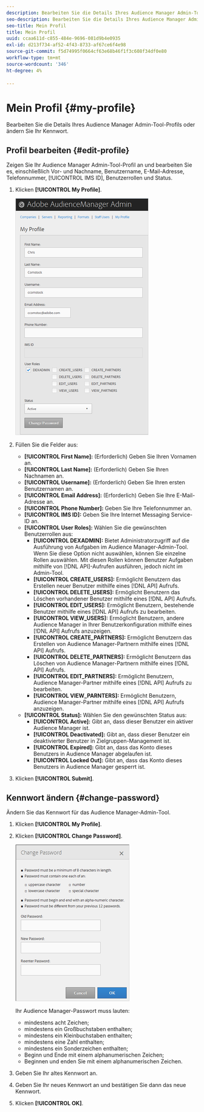 ```yaml
---
description: Bearbeiten Sie die Details Ihres Audience Manager Admin-Tool-Profils oder ändern Sie Ihr Kennwort.
seo-description: Bearbeiten Sie die Details Ihres Audience Manager Admin-Tool-Profils oder ändern Sie Ihr Kennwort.
seo-title: Mein Profil
title: Mein Profil
uuid: ccaa611d-c855-484e-9696-081d9b4e0935
exl-id: d213f734-af52-4f43-8733-af67ce6f4e98
source-git-commit: f5d74995f0664cf63e68b46f1f3c608f34df0e80
workflow-type: tm+mt
source-wordcount: '346'
ht-degree: 4%

---
```


# Mein Profil {#my-profile}

Bearbeiten Sie die Details Ihres Audience Manager Admin-Tool-Profils oder ändern Sie Ihr Kennwort.

<!-- c_my_profile.xml -->

## Profil bearbeiten {#edit-profile}

Zeigen Sie Ihr Audience Manager Admin-Tool-Profil an und bearbeiten Sie es, einschließlich Vor- und Nachname, Benutzername, E-Mail-Adresse, Telefonnummer, [!UICONTROL IMS ID], Benutzerrollen und Status.

<!-- t_edit_profile.xml -->

1. Klicken **[!UICONTROL My Profile]**.

   ![Schrittergebnis](assets/profile.png)

2. Füllen Sie die Felder aus:
   * **[!UICONTROL First Name]:**  (Erforderlich) Geben Sie Ihren Vornamen an.
   * **[!UICONTROL Last Name]:**  (Erforderlich) Geben Sie Ihren Nachnamen an.
   * **[!UICONTROL Username]:**  (Erforderlich) Geben Sie Ihren ersten Benutzernamen an.
   * **[!UICONTROL Email Address]:**  (Erforderlich) Geben Sie Ihre E-Mail-Adresse an.
   * **[!UICONTROL Phone Number]:** Geben Sie Ihre Telefonnummer an.
   * **[!UICONTROL IMS ID]:** Geben Sie Ihre Internet Messaging Service-ID an.
   * **[!UICONTROL User Roles]:** Wählen Sie die gewünschten Benutzerrollen aus:
      * **[!UICONTROL DEXADMIN]:** Bietet Administratorzugriff auf die Ausführung von Aufgaben im Audience Manager-Admin-Tool. Wenn Sie diese Option nicht auswählen, können Sie einzelne Rollen auswählen. Mit diesen Rollen können Benutzer Aufgaben mithilfe von [!DNL API]-Aufrufen ausführen, jedoch nicht im Admin-Tool.
      * **[!UICONTROL CREATE_USERS]:** Ermöglicht Benutzern das Erstellen neuer Benutzer mithilfe eines  [!DNL API] Aufrufs.
      * **[!UICONTROL DELETE_USERS]:** Ermöglicht Benutzern das Löschen vorhandener Benutzer mithilfe eines  [!DNL API] Aufrufs.
      * **[!UICONTROL EDIT_USERS]:** Ermöglicht Benutzern, bestehende Benutzer mithilfe eines  [!DNL API] Aufrufs zu bearbeiten.
      * **[!UICONTROL VIEW_USERS]:** Ermöglicht Benutzern, andere Audience Manager in Ihrer Benutzerkonfiguration mithilfe eines  [!DNL API] Aufrufs anzuzeigen.
      * **[!UICONTROL CREATE_PARTNERS]:** Ermöglicht Benutzern das Erstellen von Audience Manager-Partnern mithilfe eines  [!DNL API] Aufrufs.
      * **[!UICONTROL DELETE_PARTNERS]:** Ermöglicht Benutzern das Löschen von Audience Manager-Partnern mithilfe eines  [!DNL API] Aufrufs.
      * **[!UICONTROL EDIT_PARTNERS]:** Ermöglicht Benutzern, Audience Manager-Partner mithilfe eines  [!DNL API] Aufrufs zu bearbeiten.
      * **[!UICONTROL VIEW_PARNTERS]:** Ermöglicht Benutzern, Audience Manager-Partner mithilfe eines  [!DNL API] Aufrufs anzuzeigen.
   * **[!UICONTROL Status]:** Wählen Sie den gewünschten Status aus:
      * **[!UICONTROL Active]:** Gibt an, dass dieser Benutzer ein aktiver Audience Manager ist.
      * **[!UICONTROL Deactivated]:** Gibt an, dass dieser Benutzer ein deaktivierter Benutzer in Zielgruppen-Management ist.
      * **[!UICONTROL Expired]:** Gibt an, dass das Konto dieses Benutzers in Audience Manager abgelaufen ist.
      * **[!UICONTROL Locked Out]:** Gibt an, dass das Konto dieses Benutzers in Audience Manager gesperrt ist.
3. Klicken **[!UICONTROL Submit]**.

## Kennwort ändern {#change-password}

Ändern Sie das Kennwort für das Audience Manager-Admin-Tool.

<!-- t_change_password.xml -->

1. Klicken **[!UICONTROL My Profile]**.
1. Klicken **[!UICONTROL Change Password]**.

   ![](assets/change_password.png)

   Ihr Audience Manager-Passwort muss lauten:

   * mindestens acht Zeichen;
   * mindestens ein Großbuchstaben enthalten;
   * mindestens ein Kleinbuchstaben enthalten;
   * mindestens eine Zahl enthalten;
   * mindestens ein Sonderzeichen enthalten;
   * Beginn und Ende mit einem alphanumerischen Zeichen;
   * Beginnen und enden Sie mit einem alphanumerischen Zeichen.

1. Geben Sie Ihr altes Kennwort an.
1. Geben Sie Ihr neues Kennwort an und bestätigen Sie dann das neue Kennwort.
1. Klicken **[!UICONTROL OK]**.
